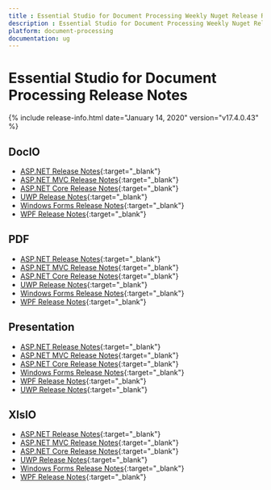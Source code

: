 ```yaml
---
title : Essential Studio for Document Processing Weekly Nuget Release Release Notes  
description : Essential Studio for Document Processing Weekly Nuget Release Release Notes  
platform: document-processing
documentation: ug
---
```


# Essential Studio for Document Processing  Release Notes  

{% include release-info.html date="January 14, 2020" version="v17.4.0.43" %} 

## DocIO

* [ASP.NET Release Notes](/aspnet/release-notes/v17.4.0.43#docio){:target="_blank"}
* [ASP.NET MVC Release Notes](/aspnetmvc/release-notes/v17.4.0.43#docio){:target="_blank"}
* [ASP.NET Core Release Notes](/aspnet-core/release-notes/v17.4.0.43#docio){:target="_blank"}
* [UWP Release Notes](/uwp/release-notes/v17.4.0.43#docio){:target="_blank"}
* [Windows Forms Release Notes](/windowsforms/release-notes/v17.4.0.43#docio){:target="_blank"}
* [WPF Release Notes](/wpf/release-notes/v17.4.0.43#docio){:target="_blank"}


## PDF

* [ASP.NET Release Notes](/aspnet/release-notes/v17.4.0.43#pdf){:target="_blank"}
* [ASP.NET MVC Release Notes](/aspnetmvc/release-notes/v17.4.0.43#pdf){:target="_blank"}
* [ASP.NET Core Release Notes](/aspnet-core/release-notes/v17.4.0.43#pdf){:target="_blank"}
* [UWP Release Notes](/uwp/release-notes/v17.4.0.43#pdf){:target="_blank"}
* [Windows Forms Release Notes](/windowsforms/release-notes/v17.4.0.43#pdf){:target="_blank"}
* [WPF Release Notes](/wpf/release-notes/v17.4.0.43#pdf){:target="_blank"}


## Presentation

* [ASP.NET Release Notes](/aspnet/release-notes/v17.4.0.43#presentation){:target="_blank"}
* [ASP.NET MVC Release Notes](/aspnetmvc/release-notes/v17.4.0.43#presentation){:target="_blank"}
* [ASP.NET Core Release Notes](/aspnet-core/release-notes/v17.4.0.43#presentation){:target="_blank"}
* [Windows Forms Release Notes](/windowsforms/release-notes/v17.4.0.43#presentation){:target="_blank"}
* [WPF Release Notes](/wpf/release-notes/v17.4.0.43#presentation){:target="_blank"}
* [UWP Release Notes](/uwp/release-notes/v17.4.0.43#presentation){:target="_blank"}


## XlsIO

* [ASP.NET Release Notes](/aspnet/release-notes/v17.4.0.43#xlsio){:target="_blank"}
* [ASP.NET MVC Release Notes](/aspnetmvc/release-notes/v17.4.0.43#xlsio){:target="_blank"}
* [ASP.NET Core Release Notes](/aspnet-core/release-notes/v17.4.0.43#xlsio){:target="_blank"}
* [UWP Release Notes](/uwp/release-notes/v17.4.0.43#xlsio){:target="_blank"}
* [Windows Forms Release Notes](/windowsforms/release-notes/v17.4.0.43#xlsio){:target="_blank"}
* [WPF Release Notes](/wpf/release-notes/v17.4.0.43#xlsio){:target="_blank"}